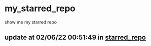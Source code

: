 # my_starred_repo
show me my starred repo

update at 02/06/22 00:51:49 in [starred_repo](./index.html)
---

